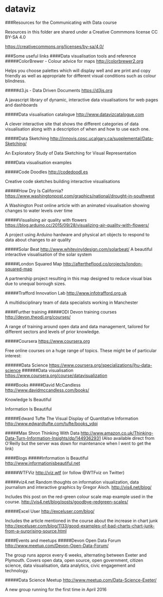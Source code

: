 # dataviz
###Resources for the Communicating with Data course

Resources in this folder are shared under a Creative Commmons license CC BY-SA 4.0

https://creativecommons.org/licenses/by-sa/4.0/

###Some useful links
####Data visualisation tools and reference
#####ColorBrewer - Colour advice for maps
http://colorbrewer2.org

Helps you choose palettes which will display well and are print and copy friendly as well as appropriate for different visual conditions such as colour blindness.

#####d3.js - Data Driven Documents 
https://d3js.org

A javascript library of dynamic, interactive data visualisations for web pages and dashboards

#####Data visualisation catalogue
http://www.datavizcatalogue.com

A clever interactive site that shows the different categories of data visualisation along with a description of when and how to use each one.

#####Data Sketching
http://innovis.cpsc.ucalgary.ca/supplemental/Data-Sketching/

An Exploratory Study of Data Sketching for Visual Representation

####Data visualisation examples

#####Code Doodles
http://codedoodl.es

Creative code sketches building interactive visualisations

#####How Dry Is California?
https://www.washingtonpost.com/graphics/national/drought-in-southwest

A Washington Post online article with an animated visualisation showing changes to water levels over time

#####Visualising air quality with flowers
https://blog.arduino.cc/2015/09/28/visualizing-air-quality-with-flowers/

A project using Arduino hardware and physical art objects to respond to data about changes to air quality

#####Solar Beat
http://www.whitevinyldesign.com/solarbeat/
A beautiful interactive visualisation of the solar system

#####London Squared Map
http://aftertheflood.co/projects/london-squared-map

A partnership project resulting in this map designed to reduce visual bias due to unequal borough sizes.

#####Trafford Innovation Lab
http://www.infotrafford.org.uk

A multidisciplinary team of data specialists working in Manchester

####Further training
#####ODI Devon training courses
http://devon.theodi.org/courses/

A range of training around open data and data management, tailored for different sectors and levels of prior knowledge.

#####Coursera
https://www.coursera.org

Free online courses on a huge range of topics. These might be of particular interest:

######Data Science https://www.coursera.org/specializations/jhu-data-science
######Data visualisation https://www.coursera.org/course/datavisualization

####Books
#####David McCandless
http://www.davidmccandless.com/books/

Knowledge Is Beautiful

Information Is Beautiful 

#####Edward Tufte
The Visual Display of Quantitative Information
http://www.edwardtufte.com/tufte/books_vdqi

#####Max Shron
Thinking With Data
http://www.amazon.co.uk/Thinking-Data-Turn-Information-Insights/dp/1449362931
(Also available direct from O'Reilly but the server was down for maintenance when I went to get the link)

####Blogs
#####Information is Beautiful
http://www.informationisbeautiful.net

#####WTFViz
http://viz.wtf (or follow @WTFviz on Twitter)

#####viz4.net
Random thoughts on information visualization, data journalism and interactive graphics by Gregor Aisch.
http://vis4.net/blog/

Includes this post on the red-green colour scale map example used in the course.
http://vis4.net/blog/posts/goodbye-redgreen-scales/

#####Excel User
http://exceluser.com/blog/

Includes the article mentioned in the course about the increase in chart junk
http://exceluser.com/blog/1133/good-examples-of-bad-charts-chart-junk-from-a-surprising-source.html

####Events and meetups
#####Devon Open Data Forum
http://www.meetup.com/Devon-Open-Data-Forum/

The group runs approx every 6 weeks, alternating between Exeter and Plymouth. Covers open data, open source, open government, citizen science, data visualisation, data analytics, civic engagement and technology.

#####Data Science Meetup
http://www.meetup.com/Data-Science-Exeter/

A new group running for the first time in April 2016

